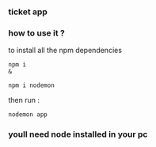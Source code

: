 ### ticket app 

### how to use it ?

to install all the npm dependencies
```
npm i
&

npm i nodemon
```

then run :
```
nodemon app
```


### youll need node installed in your pc